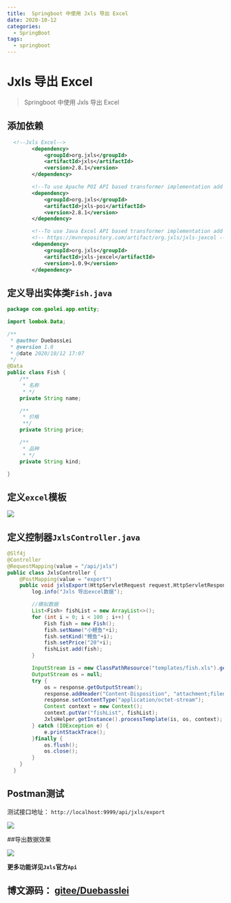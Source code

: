 ```yaml
---
title:  Springboot 中使用 Jxls 导出 Excel
date: 2020-10-12
categories:
  - SpringBoot
tags:
  - springboot
---
```



# Jxls 导出 Excel

> Springboot 中使用 Jxls 导出 Excel

## 添加依赖

```xml
  <!--Jxls Excel-->
        <dependency>
            <groupId>org.jxls</groupId>
            <artifactId>jxls</artifactId>
            <version>2.8.1</version>
        </dependency>

        <!--To use Apache POI API based transformer implementation add the following dependency -->
        <dependency>
            <groupId>org.jxls</groupId>
            <artifactId>jxls-poi</artifactId>
            <version>2.8.1</version>
        </dependency>

        <!--To use Java Excel API based transformer implementation add the following dependency -->
        <!-- https://mvnrepository.com/artifact/org.jxls/jxls-jexcel -->
        <dependency>
            <groupId>org.jxls</groupId>
            <artifactId>jxls-jexcel</artifactId>
            <version>1.0.9</version>
        </dependency>
```

## 定义导出实体类`Fish.java`

```java
package com.gaolei.app.entity;

import lombok.Data;

/**
 * @author DuebassLei
 * @version 1.0
 * @date 2020/10/12 17:07
 */
@Data
public class Fish {
    /**
     * 名称
     * */
    private String name;

    /**
     * 价格
     **/
    private String price;

    /**
     * 品种
     * */
    private String kind;

}
```

## 定义`excel`模板

![](https://img-blog.csdnimg.cn/20201013133510801.png?x-oss-process=image/watermark,type_ZmFuZ3poZW5naGVpdGk,shadow_10,text_aHR0cHM6Ly9ibG9nLmNzZG4ubmV0L20wXzM3OTAzODgy,size_16,color_FFFFFF,t_70#pic_center)

## 定义控制器`JxlsController.java`

```java
@Slf4j
@Controller
@RequestMapping(value = "/api/jxls")
public class JxlsController {
    @PostMapping(value = "export")
    public void jxlsExport(HttpServletRequest request,HttpServletResponse response) throws IOException {
        log.info("Jxls 导出excel数据");

        //模拟数据
        List<Fish> fishList = new ArrayList<>();
        for (int i = 0; i < 100 ; i++) {
            Fish fish = new Fish();
            fish.setName("小鲤鱼"+i);
            fish.setKind("鲤鱼"+i);
            fish.setPrice("20"+i);
            fishList.add(fish);
        }

        InputStream is = new ClassPathResource("templates/fish.xls").getInputStream();
        OutputStream os = null;
        try {
            os = response.getOutputStream();
            response.addHeader("Content-Disposition", "attachment;filename=" + "fish.xls");
            response.setContentType("application/octet-stream");
            Context context = new Context();
            context.putVar("fishList", fishList);
            JxlsHelper.getInstance().processTemplate(is, os, context);
        } catch (IOException e) {
            e.printStackTrace();
        }finally {
            os.flush();
            os.close();
        }
    }
  }
```

## Postman测试

测试接口地址：
`
http://localhost:9999/api/jxls/export
`


![](https://img-blog.csdnimg.cn/20201013133430474.png#pic_center)


##导出数据效果

![](https://img-blog.csdnimg.cn/20201013133447430.png?x-oss-process=image/watermark,type_ZmFuZ3poZW5naGVpdGk,shadow_10,text_aHR0cHM6Ly9ibG9nLmNzZG4ubmV0L20wXzM3OTAzODgy,size_16,color_FFFFFF,t_70#pic_center)

**更多功能详见`Jxls`官方`Api`**


## 博文源码： [gitee/Duebasslei](https://gitee.com/DuebassLei/SpringCloudApp)
